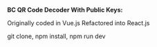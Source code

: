 **BC QR Code Decoder With Public Keys:**

Originally coded in Vue.js
Refactored into React.js

git clone, npm install, npm run dev

